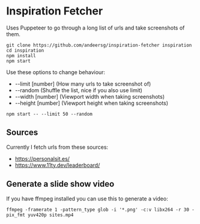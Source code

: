# Inspiration Fetcher

Uses Puppeteer to go through a long list of urls and take screenshots of them.
```
git clone https://github.com/andeersg/inspiration-fetcher inspiration
cd inspiration
npm install
npm start
```

Use these options to change behaviour:

* --limit [number] (How many urls to take screenshot of)
* --random (Shuffle the list, nice if you also use limit)
* --width [number] (Viewport width when taking screenshots)
* --height [number] (Viewport height when taking screenshots)

```
npm start -- --limit 50 --random
```

## Sources
Currently I fetch urls from these sources:
* https://personalsit.es/
* https://www.11ty.dev/leaderboard/

## Generate a slide show video

If you have ffmpeg installed you can use this to generate a video:

```
ffmpeg -framerate 1 -pattern_type glob -i '*.png' -c:v libx264 -r 30 -pix_fmt yuv420p sites.mp4
```
